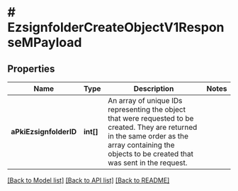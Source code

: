 # # EzsignfolderCreateObjectV1ResponseMPayload

## Properties

Name | Type | Description | Notes
------------ | ------------- | ------------- | -------------
**aPkiEzsignfolderID** | **int[]** | An array of unique IDs representing the object that were requested to be created.  They are returned in the same order as the array containing the objects to be created that was sent in the request. | 

[[Back to Model list]](../../README.md#documentation-for-models) [[Back to API list]](../../README.md#documentation-for-api-endpoints) [[Back to README]](../../README.md)


